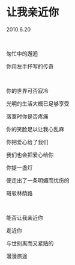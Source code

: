 # 让我亲近你

2010.6.20

&emsp;

匆忙中的邂逅

你用左手抒写的传奇

&emsp;

你的世界可否寂冷

光明的生活大概已足够享受

落寞时你是否疼痛

你的笑脸足以让我心乱麻

你把爱心给了我们

我们也会把爱心给你

你提一盏灯

便走出了一条明媚而忧伤的

斑驳林荫路

&emsp;

能否让我亲近你

走近你

与世别离而又紧贴的

漫漫旅途

